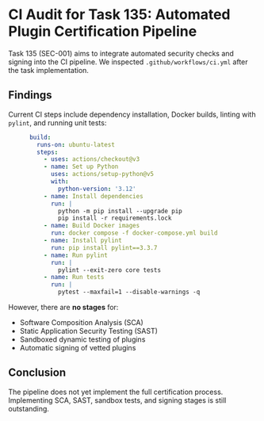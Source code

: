 # CI Audit for Task 135: Automated Plugin Certification Pipeline

Task 135 (SEC-001) aims to integrate automated security checks and signing into the CI pipeline. We inspected `.github/workflows/ci.yml` after the task implementation.

## Findings

Current CI steps include dependency installation, Docker builds, linting with `pylint`, and running unit tests:

```yaml
      build:
        runs-on: ubuntu-latest
        steps:
          - uses: actions/checkout@v3
          - name: Set up Python
            uses: actions/setup-python@v5
            with:
              python-version: '3.12'
          - name: Install dependencies
            run: |
              python -m pip install --upgrade pip
              pip install -r requirements.lock
          - name: Build Docker images
            run: docker compose -f docker-compose.yml build
          - name: Install pylint
            run: pip install pylint==3.3.7
          - name: Run pylint
            run: |
              pylint --exit-zero core tests
          - name: Run tests
            run: |
              pytest --maxfail=1 --disable-warnings -q
```

However, there are **no stages** for:

- Software Composition Analysis (SCA)
- Static Application Security Testing (SAST)
- Sandboxed dynamic testing of plugins
- Automatic signing of vetted plugins

## Conclusion

The pipeline does not yet implement the full certification process. Implementing SCA, SAST, sandbox tests, and signing stages is still outstanding.
